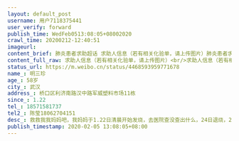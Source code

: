 ```yaml
---
layout: default_post
username: 用户7118375441
user_verify: forward
publish_time: WedFeb0513:08:05+08002020
crawl_time: 20200212-12:40:51
imageurl: 
content_brief: 肺炎患者求助超话 求助人信息（若有相关化验单，请上传图片）肺炎患者求助超话 求助人信息（若有相关化验单，请上传图片）【姓名】明三珍【年龄】58岁【所在城市】武汉【所在小区、社区】桥口区 利济南路 汉中路 军威塑料市场11栋【患病时间】1.22【联系方式】185 7158 1737【其他紧急 ...全文
content_full_raw: 求助人信息（若有相关化验单，请上传图片）<br/>求助人信息（若有相关化验单，请上传图片）<br/>【姓名】明三珍<br/>【年龄】58岁<br/>【所在城市】武汉<br/>【所在小区、社区】桥口区利济南路汉中路军威塑料市场11栋<br/>【患病时间】1.22<br/>【联系方式】18571581737<br/>【其他紧急联系人】陈莹18062704151<br/>【病情描述】救救我我妈妈吧，我妈妈于1.22日清晨开始发烧，去医院查没查出什么，24日退烧，2天后26日下午又开始发烧到今天，中间去武汉市第一医院检查3次都是疑似，双肺已病变，吃不下东西，家里只有我爸爸在照顾，现在也不知道两老具体什么情况，但我知道情况不乐观，也不知道我爸爸也没有感染，她们怕我担心，我怕影响她们情绪也不敢老给他们打电话，我妈妈已经不接我电话了，给爸爸打电话匆匆两句就挂断了，医院没办法，联系社区也没用，特别无助，希望大家帮帮我，帮帮我妈妈...
status_url: https://m.weibo.cn/status/4468593959771678
name_: 明三珍
age_: 58岁
city_: 武汉
address_: 桥口区利济南路汉中路军威塑料市场11栋
since_: 1.22
tel_: 18571581737
tel2_: 陈莹18062704151
desc_: 救救我我妈妈吧，我妈妈于1.22日清晨开始发烧，去医院查没查出什么，24日退烧，2天后26日下午又开始发烧到今天，中间去武汉市第一医院检查3次都是疑似，双肺已病变，吃不下东西，家里只有我爸爸在照顾，现在也不知道两老具体什么情况，但我知道情况不乐观，也不知道我爸爸也没有感染，她们怕我担心，我怕影响她们情绪也不敢老给他们打电话，我妈妈已经不接我电话了，给爸爸打电话匆匆两句就挂断了，医院没办法，联系社区也没用，特别无助，希望大家帮帮我，帮帮我妈妈...
publish_timestamp: 2020-02-05 13:08:05+08:00
---
```

